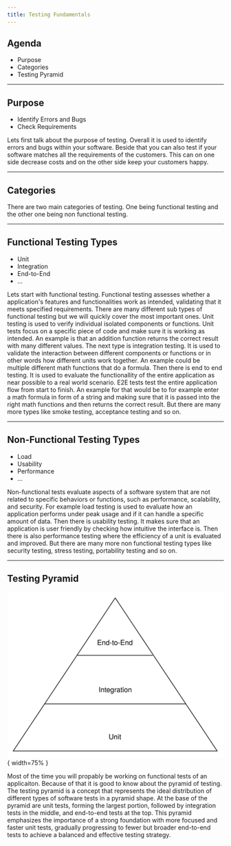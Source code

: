 ```yaml
---
title: Testing Fundamentals
---
```


## Agenda

- Purpose 
- Categories
- Testing Pyramid

---

## Purpose 

- Identify Errors and Bugs
- Check Requirements

<aside class="notes">
    Lets first talk about the purpose of testing. Overall it is used to identify
    errors and bugs within your software. Beside that you can also test if your
    software matches all the requirements of the customers. This can on one side
    decrease costs and on the other side keep your customers happy.
</aside>

---

## Categories

<aside class="notes">
    There are two main categories of testing. One being functional testing and
    the other one being non functional testing.
</aside>

---

## Functional Testing Types

- Unit
- Integration
- End-to-End
- ...

<aside class="notes">
    Lets start with functional testing. Functional testing assesses whether a
    application's features and functionalities work as intended, validating that
    it meets specified requirements. There are many different sub types of
    functional testing but we will quickly cover the most important ones. Unit
    testing is used to verify individual isolated components or functions. Unit
    tests focus on a specific piece of code and make sure it is working as
    intended. An example is that an addition function returns the correct result
    with many different values. The next type is integration testing. It is used
    to validate the interaction between different components or functions or in
    other words how different units work together. An example could be multiple
    different math functions that do a formula. Then there is end to end
    testing. It is used to evaluate the functionallity of the entire application
    as near possible to a real world scenario. E2E tests test the entire
    application flow from start to finish. An example for that would be to for
    example enter a math formula in form of a string and making sure that it is
    passed into the right math functions and then returns the correct result.
    But there are many more types like smoke testing, acceptance testing and so
    on.
</aside>

---

## Non-Functional Testing Types

- Load
- Usability
- Performance
- ...

<aside class="notes">
    Non-functional tests evaluate aspects of a software system that are not
    related to specific behaviors or functions, such as performance,
    scalability, and security. For example load testing is used to evaluate how
    an application performs under peak usage and if it can handle a specific
    amount of data. Then there is usability testing. It makes sure that an
    application is user friendly by checking how intuitive the interface is.
    Then there is also performance testing where the efficiency of a unit is
    evaluated and improved. But there are many more non functional testing types
    like security testing, stress testing, portability testing and so on.
</aside>

---

## Testing Pyramid

![](../assets/L08-testing-pyramid.png){ width=75% }


<aside class="notes">
    Most of the time you will propably be working on functional tests of an
    applicaiton. Because of that it is good to know about the pyramid of
    testing. The testing pyramid is a concept that represents the ideal
    distribution of different types of software tests in a pyramid shape. At the
    base of the pyramid are unit tests, forming the largest portion, followed by
    integration tests in the middle, and end-to-end tests at the top. This
    pyramid emphasizes the importance of a strong foundation with more focused
    and faster unit tests, gradually progressing to fewer but broader end-to-end
    tests to achieve a balanced and effective testing strategy.
</aside>
